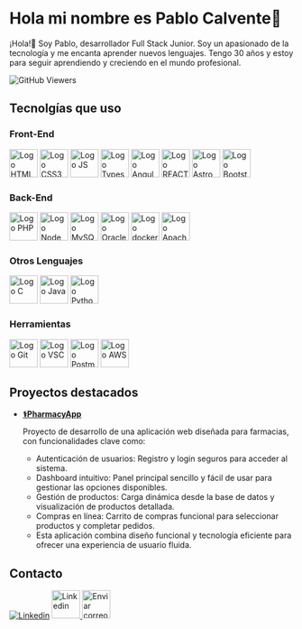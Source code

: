 # Hola mi nombre es Pablo Calvente👋
¡Hola!👋 Soy Pablo, desarrollador Full Stack Junior. Soy un apasionado de la tecnología y me encanta aprender nuevos lenguajes. Tengo 30 años y estoy para seguir aprendiendo y creciendo en el mundo profesional.

![GitHub Viewers](https://komarev.com/ghpvc/?username=calventeramirez&style=for-the-badge&label=Visitas)

## Tecnolgías que uso
### Front-End
<p> 
    <img src="https://upload.wikimedia.org/wikipedia/commons/3/38/HTML5_Badge.svg" alt="Logo HTML5" width="50" height="50"/> <!-- HTML5 -->
    <img src="https://upload.wikimedia.org/wikipedia/commons/6/62/CSS3_logo.svg" alt="Logo CSS3" width="50" height="50"/> <!-- CSS3 -->
    <img src="https://upload.wikimedia.org/wikipedia/commons/d/d4/Javascript-shield.svg" alt="Logo JS" width="50" height="50"/> <!-- JS -->
    <img src="https://upload.wikimedia.org/wikipedia/commons/4/4c/Typescript_logo_2020.svg" alt="Logo Typescript" width="50" height="50"/> <!-- Typescript -->
    <img src="https://upload.wikimedia.org/wikipedia/commons/c/cf/Angular_full_color_logo.svg" alt="Logo Angular" width="50" height="50"/> <!-- Angular -->
    <img src="https://upload.wikimedia.org/wikipedia/commons/a/a7/React-icon.svg" alt="Logo REACT" width="50" height="50"/> <!-- REACT -->
    <img src="https://upload.wikimedia.org/wikipedia/commons/c/ca/Astro.svg" alt="Logo Astro" width="50" height="50"/> <!-- Astro -->
    <img src="https://upload.wikimedia.org/wikipedia/commons/b/b2/Bootstrap_logo.svg" alt="Logo Bootstrap" width="50" height="50"/> <!-- Bootstrap -->
</p>

### Back-End
<p>
    <img src="https://upload.wikimedia.org/wikipedia/commons/2/27/PHP-logo.svg" alt="Logo PHP" width="50" height="50"/> <!-- PHP -->
    <img src="https://upload.wikimedia.org/wikipedia/commons/d/d9/Node.js_logo.svg" alt="Logo Node" width="50" height="50"/> <!-- Nodejs -->
    <img src="https://upload.wikimedia.org/wikipedia/commons/b/b2/Database-mysql.svg" alt="Logo MySQL" width="50" height="50"/> <!-- MySQL -->
    <img src="https://upload.wikimedia.org/wikipedia/fr/6/68/Oracle_SQL_Developer_logo.svg" alt="Logo Oracle" width="50" height="50"/> <!-- Oracle -->
    <img src="https://seeklogo.com/images/D/docker-logo-6D6F987702-seeklogo.com.png" alt="Logo docker" width="50" height="50"/> <!-- DOCKER -->
    <img src="https://upload.wikimedia.org/wikipedia/commons/7/7e/Apache_Feather_Logo.svg" alt="Logo Apache" width="50" height="50"/> <!-- Apache -->
</p>

### Otros Lenguajes
<p>
    <img src="https://upload.wikimedia.org/wikipedia/commons/1/18/C_Programming_Language.svg" alt="Logo C" width="50" height="50"/> <!-- C -->
    <img src="https://www.svgrepo.com/show/184143/java.svg" alt="Logo Java" width="50" height="50"/> <!-- Java -->
    <img src="https://upload.wikimedia.org/wikipedia/commons/c/c3/Python-logo-notext.svg" alt="Logo Python" width="50" height="50"/> <!-- Python -->
</p>

### Herramientas
<p>
    <img src="https://upload.wikimedia.org/wikipedia/commons/3/3f/Git_icon.svg" alt="Logo Git" width="50" height="50"/> <!-- Git -->
    <img src="https://upload.wikimedia.org/wikipedia/commons/9/9a/Visual_Studio_Code_1.35_icon.svg" alt="Logo VSC" width="50" height="50"/> <!-- VSC -->
    <img src="https://www.svgrepo.com/show/354202/postman-icon.svg" alt="Logo Postman" width="50" height="50"/> <!-- Postman -->
    <img src="https://upload.wikimedia.org/wikipedia/commons/9/93/Amazon_Web_Services_Logo.svg" alt="Logo AWS" width="50" height="50"/> <!-- AWS -->
</p>

## Proyectos destacados

- <a href="https://github.com/calventeramirez/PharmacyApp">**⚕️PharmacyApp**</a>
  <br>
  <p>Proyecto de desarrollo de una aplicación web diseñada para farmacias, con funcionalidades clave como:</p>
  <ul>
    <li>Autenticación de usuarios: Registro y login seguros para acceder al sistema.</li>
    <li>Dashboard intuitivo: Panel principal sencillo y fácil de usar para gestionar las opciones disponibles.</li>
    <li>Gestión de productos: Carga dinámica desde la base de datos y visualización de productos detallada.</li>
    <li>Compras en línea: Carrito de compras funcional para seleccionar productos y completar pedidos.</li>
    <li>Esta aplicación combina diseño funcional y tecnología eficiente para ofrecer una experiencia de usuario fluida.</li>
  </ul>

## Contacto

[![Linkedin](https://upload.wikimedia.org/wikipedia/commons/8/81/LinkedIn_icon.svg)](https://www.linkedin.com/in/calventeramirez/)
<a href="https://www.linkedin.com/in/calventeramirez/">
  <img src="https://upload.wikimedia.org/wikipedia/commons/8/81/LinkedIn_icon.svg" alt="Linkedin" width="50" height="50">
</a>
<a href="mailto:calventeramirez@outlook.com">
  <img src="https://upload.wikimedia.org/wikipedia/commons/4/4e/Mail_%28iOS%29.svg" alt="Enviar correo" width="50" height="50">
</a>